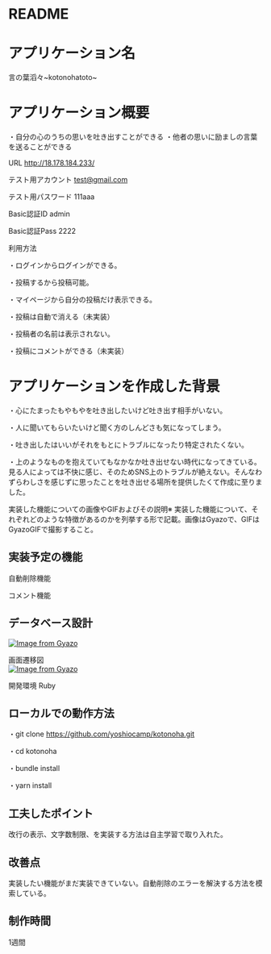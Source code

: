 # README

# アプリケーション名	
言の葉滔々~kotonohatoto~
# アプリケーション概要
・自分の心のうちの思いを吐き出すことができる
・他者の思いに励ましの言葉を送ることができる

URL	http://18.178.184.233/

テスト用アカウント	test@gmail.com

テスト用パスワード  111aaa

Basic認証ID admin 

Basic認証Pass 2222

利用方法	

・ログインからログインができる。

・投稿するから投稿可能。

・マイページから自分の投稿だけ表示できる。

・投稿は自動で消える（未実装）

・投稿者の名前は表示されない。

・投稿にコメントができる（未実装）

# アプリケーションを作成した背景	
・心にたまったもやもやを吐き出したいけど吐き出す相手がいない。

・人に聞いてもらいたいけど聞く方のしんどさも気になってしまう。

・吐き出したはいいがそれをもとにトラブルになったり特定されたくない。

・上のようなものを抱えていてもなかなか吐き出せない時代になってきている。見る人によっては不快に感じ、そのためSNS上のトラブルが絶えない。そんなわずらわしさを感じずに思ったことを吐き出せる場所を提供したくて作成に至りました。

実装した機能についての画像やGIFおよびその説明※	実装した機能について、それぞれどのような特徴があるのかを列挙する形で記載。画像はGyazoで、GIFはGyazoGIFで撮影すること。

## 実装予定の機能	
自動削除機能

コメント機能

## データベース設計	
[![Image from Gyazo](https://i.gyazo.com/73270757ac0caef2c13bf546e8cb13b2.png)](https://gyazo.com/73270757ac0caef2c13bf546e8cb13b2)

画面遷移図	
[![Image from Gyazo](https://i.gyazo.com/0751f3022bb67744a2f586ff3904d6d7.png)](https://gyazo.com/0751f3022bb67744a2f586ff3904d6d7)

開発環境	Ruby

## ローカルでの動作方法	
・git clone https://github.com/yoshiocamp/kotonoha.git

・cd kotonoha 

・bundle install

・yarn install

## 工夫したポイント	
改行の表示、文字数制限、を実装する方法は自主学習で取り入れた。

## 改善点	
実装したい機能がまだ実装できていない。自動削除のエラーを解決する方法を模索している。

## 制作時間  
1週間